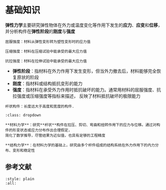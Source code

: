 # 基础知识

**弹性力学**主要研究弹性物体在外力或温度变化等作用下发生的**应力**、**应变**和**位移**，并分析构件在**弹性阶段**的**刚度**与**强度**

```{margin}
屈服强度：材料从弹性变形转为塑性变形时的应力值

压缩强度：材料在压缩试验中能承受的最大应力值

抗拉强度：材料在拉伸试验中能承受的最大应力值
```

- **弹性阶段**：指材料在外力作用下发生变形，但当外力撤去后，材料能够完全恢复原状的阶段
- **刚度**：指材料或结构抵抗变形的能力
- **强度**：指材料在承受外力作用时抵抗破坏的能力。通常用材料的屈服强度、抗拉强度或压缩强度等指标来描述，
反映了材料抵抗破坏的极限能力

```{margin}
杆状构件：长度远大于高度和宽度的构件.
```

```{seealso}
:class: dropdown

**材料力学**：研究**杆状**构件在拉压、剪切、弯曲和扭转作用下的应力与位移。通过对构件的形变状态或应力分布作出合理假定，
简化了数学推导，尽管结果为近似值，也具有足够的工程精度

**结构力学**：在材料力学的基础上，研究由多个杆件组成的结构系统在外力作用下的内力分布、变形和稳定性
```

## 参考文献

```{bibliography}
:style: plain
:all:
```
